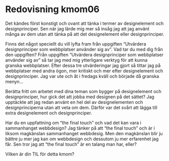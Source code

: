 ---
---
Redovisning kmom06
=========================

Det kändes först konstigt och ovant att tänka i termer av designelement och designprinciper. Sen när jag lärde mig mer så insåg jag att jag använt många av dem utan att tänka på att det designelement eller designprinciper.

Finns det något speciellt du vill lyfta fram från uppgiften “Utvärdera designprinciper som webbplatser använder sig av”. Vad tar du med dig från den uppgiften?
Från uppgiften “Utvärdera designprinciper som webbplatser använder sig av” så tar jag med mig ytterligare verktyg för att kunna granska webbplatser. Efter dessa tre utvärderingar jag gjort så tittar jag på webbplatser med andra ögon, mer kritiskt och mer efter designelement och designprinciper. Jag var ute och åt i fredags kväll och började då granska menyn...

Berätta fritt om arbetet med dina teman som bygger på designelement och designprinciper, hur gick det att jobba med designen på det sättet?
Jag upptäckte att jag redan använt en hel del av designelementen och designprinciperna utan att veta om dem. Därför var det svårt att lägga till extra designelement och designprinciper.

Har du en uppfattning om “the final touch” och vad det kan vara i sammanhanget webbdesign?
Jag tänker på att “the final touch” och är i liksom magkänslan sammanhanget webbdesig. Men den magkänslan blir ju bättre ju mer jag kan om webbdesign och dessutom ju mer erfarenhet jag får. Sen tror jag att “the final touch” är en talang man har, eller?

Vilken är din TIL för detta kmom?
